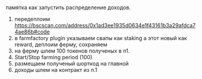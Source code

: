 памятка как запустить распределение доходов.
1. передеплоим https://bscscan.com/address/0x1ad3ee1935d0634e1f43161b3a29afdca74ae86b#code
2. в farmfactory plugin указываем свапы как staking a этот новый как reward, деплоим ферму, сохраняем
3. на ферму шлем 100 токенов полученых в п1.
5. Start/Stop farming period (100)
6. размещаем полученый шорткод на главной
7. доходы шлем на контракт из п.1
